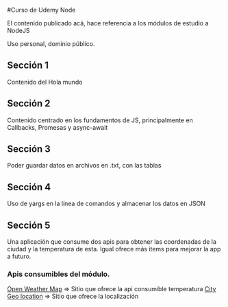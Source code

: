 #Curso de Udemy Node

El contenido publicado acá, hace referencia a los módulos de estudio a NodeJS

Uso personal, dominio público.


## Sección 1

Contenido del Hola mundo


## Sección 2

Contenido centrado en los fundamentos de JS, principalmente en Callbacks, Promesas y async-await


## Sección 3

Poder guardar datos en archivos en .txt, con las tablas

## Sección 4

Uso de yargs en la línea de comandos y almacenar los datos en JSON

## Sección 5

Una aplicación que consume dos apis para obtener las coordenadas de la ciudad y la temperatura de esta. Igual ofrece más items para mejorar la app a futuro.
### Apis consumibles del módulo.
[Open Weather Map](https://openweathermap.org) => Sitio que ofrece la api consumible temperatura
[City Geo location](https://rapidapi.com/dev132/api/city-geo-location-lookup) => Sitio que ofrece la localización 